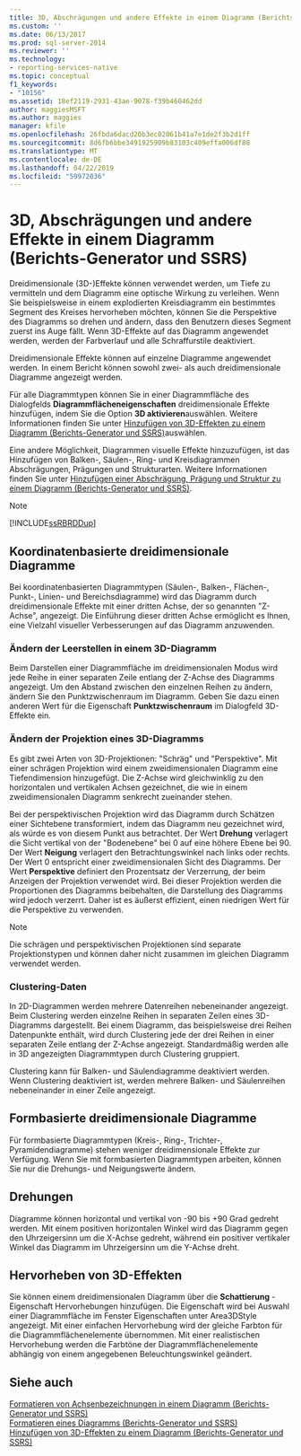 ```yaml
---
title: 3D, Abschrägungen und andere Effekte in einem Diagramm (Berichts-Generator und SSRS) | Microsoft-Dokumentation
ms.custom: ''
ms.date: 06/13/2017
ms.prod: sql-server-2014
ms.reviewer: ''
ms.technology:
- reporting-services-native
ms.topic: conceptual
f1_keywords:
- "10156"
ms.assetid: 18ef2119-2931-43ae-9078-f39b460462dd
author: maggiesMSFT
ms.author: maggies
manager: kfile
ms.openlocfilehash: 26fbda6dacd20b3ec02061b41a7e1de2f3b2d1ff
ms.sourcegitcommit: 8d6fb6bbe3491925909b83103c409effa006df88
ms.translationtype: MT
ms.contentlocale: de-DE
ms.lasthandoff: 04/22/2019
ms.locfileid: "59972036"
---
```

# <a name="3d-bevel-and-other-effects-in-a-chart-report-builder-and-ssrs"></a>3D, Abschrägungen und andere Effekte in einem Diagramm (Berichts-Generator und SSRS)
  Dreidimensionale (3D-)Effekte können verwendet werden, um Tiefe zu vermitteln und dem Diagramm eine optische Wirkung zu verleihen. Wenn Sie beispielsweise in einem explodierten Kreisdiagramm ein bestimmtes Segment des Kreises hervorheben möchten, können Sie die Perspektive des Diagramms so drehen und ändern, dass den Benutzern dieses Segment zuerst ins Auge fällt. Wenn 3D-Effekte auf das Diagramm angewendet werden, werden der Farbverlauf und alle Schraffurstile deaktiviert.  
  
 Dreidimensionale Effekte können auf einzelne Diagramme angewendet werden. In einem Bericht können sowohl zwei- als auch dreidimensionale Diagramme angezeigt werden.  
  
 Für alle Diagrammtypen können Sie in einer Diagrammfläche des Dialogfelds **Diagrammflächeneigenschaften** dreidimensionale Effekte hinzufügen, indem Sie die Option **3D aktivieren**auswählen. Weitere Informationen finden Sie unter [Hinzufügen von 3D-Effekten zu einem Diagramm &#40;Berichts-Generator und SSRS&#41;](chart-effects-add-3d-effects-report-builder.md)auswählen.  
  
 Eine andere Möglichkeit, Diagrammen visuelle Effekte hinzuzufügen, ist das Hinzufügen von Balken-, Säulen-, Ring- und Kreisdiagrammen Abschrägungen, Prägungen und Strukturarten. Weitere Informationen finden Sie unter [Hinzufügen einer Abschrägung, Prägung und Struktur zu einem Diagramm &#40;Berichts-Generator und SSRS&#41;](chart-effects-add-bevel-emboss-or-texture-report-builder.md).  
  
> [!NOTE]  
>  [!INCLUDE[ssRBRDDup](../../includes/ssrbrddup-md.md)]  
  
## <a name="coordinate-based-three-dimensional-charts"></a>Koordinatenbasierte dreidimensionale Diagramme  
 Bei koordinatenbasierten Diagrammtypen (Säulen-, Balken-, Flächen-, Punkt-, Linien- und Bereichsdiagramme) wird das Diagramm durch dreidimensionale Effekte mit einer dritten Achse, der so genannten "Z-Achse", angezeigt. Die Einführung dieser dritten Achse ermöglicht es Ihnen, eine Vielzahl visueller Verbesserungen auf das Diagramm anzuwenden.  
  
### <a name="changing-the-white-space-in-a-3d-chart"></a>Ändern der Leerstellen in einem 3D-Diagramm  
 Beim Darstellen einer Diagrammfläche im dreidimensionalen Modus wird jede Reihe in einer separaten Zeile entlang der Z-Achse des Diagramms angezeigt. Um den Abstand zwischen den einzelnen Reihen zu ändern, ändern Sie den Punktzwischenraum im Diagramm. Geben Sie dazu einen anderen Wert für die Eigenschaft **Punktzwischenraum** im Dialogfeld 3D-Effekte ein.  
  
### <a name="changing-the-projection-of-a-3d-chart"></a>Ändern der Projektion eines 3D-Diagramms  
 Es gibt zwei Arten von 3D-Projektionen: "Schräg" und "Perspektive". Mit einer schrägen Projektion wird einem zweidimensionalen Diagramm eine Tiefendimension hinzugefügt. Die Z-Achse wird gleichwinklig zu den horizontalen und vertikalen Achsen gezeichnet, die wie in einem zweidimensionalen Diagramm senkrecht zueinander stehen.  
  
 Bei der perspektivischen Projektion wird das Diagramm durch Schätzen einer Sichtebene transformiert, indem das Diagramm neu gezeichnet wird, als würde es von diesem Punkt aus betrachtet. Der Wert **Drehung** verlagert die Sicht vertikal von der "Bodenebene" bei 0 auf eine höhere Ebene bei 90. Der Wert **Neigung** verlagert den Betrachtungswinkel nach links oder rechts. Der Wert 0 entspricht einer zweidimensionalen Sicht des Diagramms. Der Wert **Perspektive** definiert den Prozentsatz der Verzerrung, der beim Anzeigen der Projektion verwendet wird. Bei dieser Projektion werden die Proportionen des Diagramms beibehalten, die Darstellung des Diagramms wird jedoch verzerrt. Daher ist es äußerst effizient, einen niedrigen Wert für die Perspektive zu verwenden.  
  
> [!NOTE]  
>  Die schrägen und perspektivischen Projektionen sind separate Projektionstypen und können daher nicht zusammen im gleichen Diagramm verwendet werden.  
  
### <a name="clustering-data"></a>Clustering-Daten  
 In 2D-Diagrammen werden mehrere Datenreihen nebeneinander angezeigt. Beim Clustering werden einzelne Reihen in separaten Zeilen eines 3D-Diagramms dargestellt. Bei einem Diagramm, das beispielsweise drei Reihen Datenpunkte enthält, wird durch Clustering jede der drei Reihen in einer separaten Zeile entlang der Z-Achse angezeigt. Standardmäßig werden alle in 3D angezeigten Diagrammtypen durch Clustering gruppiert.  
  
 Clustering kann für Balken- und Säulendiagramme deaktiviert werden. Wenn Clustering deaktiviert ist, werden mehrere Balken- und Säulenreihen nebeneinander in einer Zeile angezeigt.  
  
## <a name="shape-based-three-dimensional-charts"></a>Formbasierte dreidimensionale Diagramme  
 Für formbasierte Diagrammtypen (Kreis-, Ring-, Trichter-, Pyramidendiagramme) stehen weniger dreidimensionale Effekte zur Verfügung. Wenn Sie mit formbasierten Diagrammtypen arbeiten, können Sie nur die Drehungs- und Neigungswerte ändern.  
  
## <a name="rotations"></a>Drehungen  
 Diagramme können horizontal und vertikal von -90 bis +90 Grad gedreht werden. Mit einem positiven horizontalen Winkel wird das Diagramm gegen den Uhrzeigersinn um die X-Achse gedreht, während ein positiver vertikaler Winkel das Diagramm im Uhrzeigersinn um die Y-Achse dreht.  
  
## <a name="highlighting-3d-effects"></a>Hervorheben von 3D-Effekten  
 Sie können einem dreidimensionalen Diagramm über die **Schattierung** -Eigenschaft Hervorhebungen hinzufügen. Die Eigenschaft wird bei Auswahl einer Diagrammfläche im Fenster Eigenschaften unter Area3DStyle angezeigt. Mit einer einfachen Hervorhebung wird der gleiche Farbton für die Diagrammflächenelemente übernommen. Mit einer realistischen Hervorhebung werden die Farbtöne der Diagrammflächenelemente abhängig von einem angegebenen Beleuchtungswinkel geändert.  
  
## <a name="see-also"></a>Siehe auch  
 [Formatieren von Achsenbezeichnungen in einem Diagramm &#40;Berichts-Generator und SSRS&#41;](formatting-axis-labels-on-a-chart-report-builder-and-ssrs.md)   
 [Formatieren eines Diagramms &#40;Berichts-Generator und SSRS&#41;](formatting-a-chart-report-builder-and-ssrs.md)   
 [Hinzufügen von 3D-Effekten zu einem Diagramm &#40;Berichts-Generator und SSRS&#41;](chart-effects-add-3d-effects-report-builder.md)  
  
  
